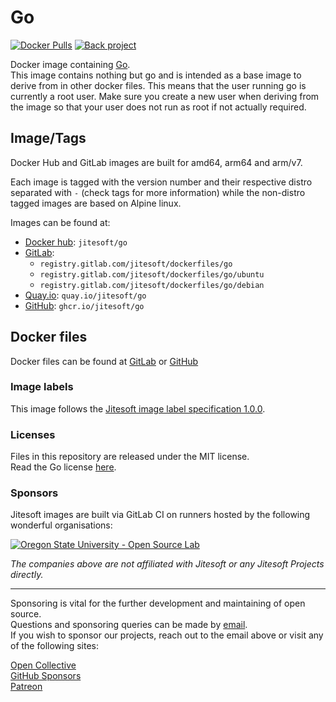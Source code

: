 # Go

[![Docker Pulls](https://img.shields.io/docker/pulls/jitesoft/go.svg)](https://cloud.docker.com/u/jitesoft/repository/docker/jitesoft/go)
[![Back project](https://img.shields.io/badge/Open%20Collective-Tip%20the%20devs!-blue.svg)](https://opencollective.com/jitesoft-open-source)

Docker image containing [Go](https://golang.org/).  
This image contains nothing but go and is intended as a base image to derive from in other docker files.
This means that the user running go is currently a root user. Make sure you create a new user when deriving from the
image so that your user does not run as root if not actually required.

## Image/Tags

Docker Hub and GitLab images are built for amd64, arm64 and arm/v7.

Each image is tagged with the version number and their respective distro separated with `-` (check tags for more information) while the non-distro tagged images are based on Alpine linux.

Images can be found at:

* [Docker hub](https://hub.docker.com/r/jitesoft/go): `jitesoft/go`  
* [GitLab](https://gitlab.com/jitesoft/dockerfiles/go): 
    * `registry.gitlab.com/jitesoft/dockerfiles/go`
    * `registry.gitlab.com/jitesoft/dockerfiles/go/ubuntu`
    * `registry.gitlab.com/jitesoft/dockerfiles/go/debian`
* [Quay.io](https://quay.io/jitesoft/go): `quay.io/jitesoft/go`
* [GitHub](https://github.com/orgs/jitesoft/packages/container/package/go): `ghcr.io/jitesoft/go`

## Docker files

Docker files can be found at  [GitLab](https://gitlab.com/jitesoft/dockerfiles/go) or [GitHub](https://github.com/jitesoft/docker-go)

### Image labels

This image follows the [Jitesoft image label specification 1.0.0](https://gitlab.com/snippets/1866155).

### Licenses

Files in this repository are released under the MIT license.  
Read the Go license [here](https://github.com/golang/go/blob/master/LICENSE).

### Sponsors

Jitesoft images are built via GitLab CI on runners hosted by the following wonderful organisations:

<a href="https://osuosl.org/" target="_blank" title="Oregon State University - Open Source Lab">
    <img src="https://jitesoft.com/images/oslx128.webp" alt="Oregon State University - Open Source Lab">
</a>

_The companies above are not affiliated with Jitesoft or any Jitesoft Projects directly._

---

Sponsoring is vital for the further development and maintaining of open source.  
Questions and sponsoring queries can be made by <a href="mailto:sponsor@jitesoft.com">email</a>.  
If you wish to sponsor our projects, reach out to the email above or visit any of the following sites:

[Open Collective](https://opencollective.com/jitesoft-open-source)  
[GitHub Sponsors](https://github.com/sponsors/jitesoft)  
[Patreon](https://www.patreon.com/jitesoft)
